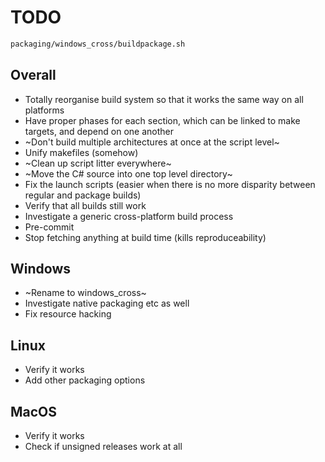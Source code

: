 # TODO

```sh
packaging/windows_cross/buildpackage.sh
```

## Overall

-   Totally reorganise build system so that it works the same way on all
    platforms
-   Have proper phases for each section, which can be linked to make targets,
    and depend on one another
-   ~Don't build multiple architectures at once at the script level~
-   Unify makefiles (somehow)
-   ~Clean up script litter everywhere~
-   ~Move the C# source into one top level directory~
-   Fix the launch scripts (easier when there is no more disparity between
    regular and package builds)
-   Verify that all builds still work
-   Investigate a generic cross-platform build process
-   Pre-commit
-   Stop fetching anything at build time (kills reproduceability)

## Windows

-   ~Rename to windows_cross~
-   Investigate native packaging etc as well
-   Fix resource hacking

## Linux

-   Verify it works
-   Add other packaging options

## MacOS

-   Verify it works
-   Check if unsigned releases work at all
